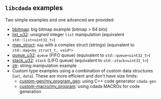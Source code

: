 `libcdada` examples
-------------------

Two simple examples and one advanced are provided:

* [bbitmap](https://github.com/msune/libcdada/tree/master/examples/bbitmap.c): big bitmap example (bitmap > 64 bits)
* [list_u32](https://github.com/msune/libcdada/tree/master/examples/list_u32.c): unsigned integer `list` manipulation (equivalent `std::list<uint32_t>`)
* [map_struct](https://github.com/msune/libcdada/tree/master/examples/map_struct.c): `map` with a complex struct (strings) (equivalent to `std::map<my_struct_t, void*>`
* [queue_u32](https://github.com/msune/libcdada/tree/master/examples/queue_u32.c): `queue` (FIFO queue) (equivalent to `std::queue<uint32_t>`)
* [stack_u32](https://github.com/msune/libcdada/tree/master/examples/stack_u32.c): `stack` (LIFO queue) (equivalent to `std::stack<uint32_t>`)
* [str](https://github.com/msune/libcdada/tree/master/examples/str.c): string manipulation example
* Custom type examples using a combination of custom data structures (`set`, `data`). These are more efficient and don't have size limits:
   * [custom-gen/my_program_gen](https://github.com/msune/libcdada/tree/master/examples/custom-gen/): using C++ code generator `cdada-gen`
   * [custom-macro/my_program](https://github.com/msune/libcdada/tree/master/examples/custom-macro/): using cdada MACROs for code generation

